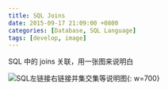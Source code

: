 ```yaml
---
title: SQL Joins
date: 2015-09-17 21:09:00 +0800
categories: [Database, SQL Language]
tags: [develop, image]
---
```


SQL 中的 joins 关联，用一张图来说明白

![SQL左链接右链接并集交集等说明图](/content/SQL左链接右链接并集交集等说明图.png){: w=700}
